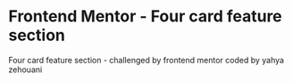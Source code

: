 # Frontend Mentor - Four card feature section
Four card feature section - challenged by frontend mentor coded by yahya zehouani